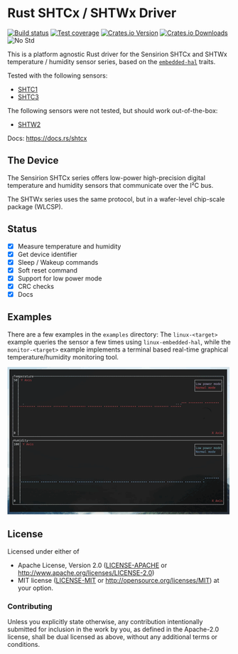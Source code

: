 # Rust SHTCx / SHTWx Driver

[![Build status][workflow-badge]][workflow]
[![Test coverage][codecov-badge]][codecov]
[![Crates.io Version][crates-io-badge]][crates-io]
[![Crates.io Downloads][crates-io-download-badge]][crates-io-download]
![No Std][no-std-badge]

This is a platform agnostic Rust driver for the Sensirion SHTCx and SHTWx
temperature / humidity sensor series, based on the
[`embedded-hal`](https://github.com/rust-embedded/embedded-hal) traits.

Tested with the following sensors:

- [SHTC1](https://www.sensirion.com/shtc1/)
- [SHTC3](https://www.sensirion.com/shtc3/)

The following sensors were not tested, but should work out-of-the-box:

- [SHTW2](https://www.sensirion.com/shtw2/)

Docs: https://docs.rs/shtcx

## The Device

The Sensirion SHTCx series offers low-power high-precision digital temperature
and humidity sensors that communicate over the I²C bus.

The SHTWx series uses the same protocol, but in a wafer-level chip-scale
package (WLCSP).

## Status

- [x] Measure temperature and humidity
- [x] Get device identifier
- [x] Sleep / Wakeup commands
- [x] Soft reset command
- [x] Support for low power mode
- [x] CRC checks
- [x] Docs

## Examples

There are a few examples in the `examples` directory: The `linux-<target>`
example queries the sensor a few times using `linux-embedded-hal`, while the
`monitor-<target>` example implements a terminal based real-time graphical
temperature/humidity monitoring tool.

![gif](monitor.gif)

## License

Licensed under either of

 * Apache License, Version 2.0 ([LICENSE-APACHE](LICENSE-APACHE) or
   http://www.apache.org/licenses/LICENSE-2.0)
 * MIT license ([LICENSE-MIT](LICENSE-MIT) or
   http://opensource.org/licenses/MIT) at your option.

### Contributing

Unless you explicitly state otherwise, any contribution intentionally submitted
for inclusion in the work by you, as defined in the Apache-2.0 license, shall
be dual licensed as above, without any additional terms or conditions.


<!-- Badges -->
[workflow]: https://github.com/dbrgn/shtcx-rs/actions?query=workflow%3ACI
[workflow-badge]: https://img.shields.io/github/workflow/status/dbrgn/shtcx-rs/CI/master
[codecov]: https://codecov.io/gh/dbrgn/shtcx-rs
[codecov-badge]: https://codecov.io/gh/dbrgn/shtcx-rs/branch/master/graph/badge.svg
[crates-io]: https://crates.io/crates/shtcx
[crates-io-badge]: https://img.shields.io/crates/v/shtcx.svg?maxAge=3600
[crates-io-download]: https://crates.io/crates/shtcx
[crates-io-download-badge]: https://img.shields.io/crates/d/shtcx.svg?maxAge=3600
[no-std-badge]: https://img.shields.io/badge/no__std-yes-blue
